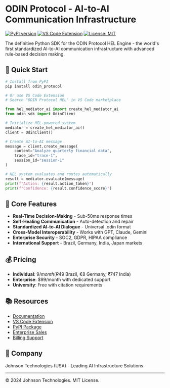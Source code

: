 # ODIN Protocol - AI-to-AI Communication Infrastructure

[![PyPI version](https://badge.fury.io/py/odin-protocol.svg)](https://pypi.org/project/odin-protocol/)
[![VS Code Extension](https://img.shields.io/vscode-marketplace/v/travisjohnson.odin-protocol-hel)](https://marketplace.visualstudio.com/items?itemName=travisjohnson.odin-protocol-hel)
[![License: MIT](https://img.shields.io/badge/License-MIT-yellow.svg)](https://opensource.org/licenses/MIT)

The definitive Python SDK for the ODIN Protocol HEL Engine - the world's first standardized AI-to-AI communication infrastructure with advanced rule-based decision making.

## 🚀 Quick Start

```bash
# Install from PyPI
pip install odin_protocol

# Or use VS Code Extension
# Search "ODIN Protocol HEL" in VS Code marketplace
```

```python
from hel_mediator_ai import create_hel_mediator_ai
from odin_sdk import OdinClient

# Initialize HEL-powered system
mediator = create_hel_mediator_ai()
client = OdinClient()

# Create AI-to-AI message
message = client.create_message(
    content="Analyze quarterly financial data",
    trace_id="trace-1",
    session_id="session-1"
)

# HEL system evaluates and routes automatically
result = mediator.evaluate(message)
print(f"Action: {result.action_taken}")
print(f"Confidence: {result.confidence_score}")
```

## 🧠 Core Features

- **Real-Time Decision-Making** - Sub-50ms response times
- **Self-Healing Communication** - Auto-detection and repair
- **Standardized AI-to-AI Dialogue** - Universal .odin format
- **Cross-Model Interoperability** - Works with GPT, Claude, Gemini
- **Enterprise Security** - SOC2, GDPR, HIPAA compliance
- **International Support** - Brazil, Germany, India, Japan markets

## 💰 Pricing

- **Individual**: $9/month (R$49 Brazil, €8 Germany, ₹747 India)
- **Enterprise**: $99/month with dedicated support
- **University**: Free with citation requirements

## 📚 Resources

- [Documentation](https://docs.odin-protocol.com)
- [VS Code Extension](https://marketplace.visualstudio.com/items?itemName=travisjohnson.odin-protocol-hel)
- [PyPI Package](https://pypi.org/project/odin-protocol/)
- [Enterprise Sales](mailto:odinprotocol@outlook.com)
- [Billing Support](mailto:travjohnson831@gmail.com)

## 🏢 Company

Johnson Technologies (USA) - Leading AI Infrastructure Solutions

---

© 2024 Johnson Technologies. MIT License.
